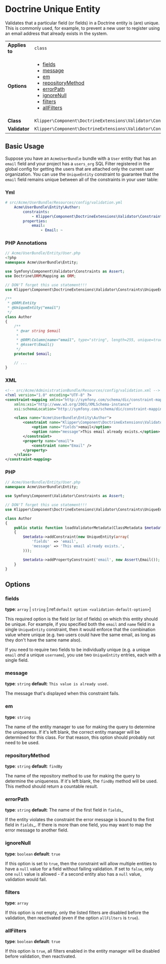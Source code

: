 Doctrine Unique Entity
======================

Validates that a particular field (or fields) in a Doctrine entity is (are)
unique. This is commonly used, for example, to prevent a new user to register
using an email address that already exists in the system.

|                |                                                                                                                                                                                                                                                                 |
|----------------|-----------------------------------------------------------------------------------------------------------------------------------------------------------------------------------------------------------------------------------------------------------------|
| **Applies to** | `class`                                                                                                                                                                                                                                                         |
| **Options**    | <ul><li>[fields](#fields)</li><li>[message](#message)</li><li>[em](#em)</li><li>[repositoryMethod](#repositoryMethod)</li><li>[errorPath](#errorPath)</li><li>[ignoreNull](#ignoreNull)</li><li>[filters](#filters)</li><li>[allFilters](#allFilters)</li></ul> |
| **Class**      | `Klipper\Component\DoctrineExtensions\Validator\Constraints\UniqueEntity`                                                                                                                                                                                       |
| **Validator**  | `Klipper\Component\DoctrineExtensions\Validator\Constraints\UniqueEntityValidator`                                                                                                                                                                              |

## Basic Usage

Suppose you have an ``AcmeUserBundle`` bundle with a ``User`` entity that has an
``email`` field and your project has a ``users_org`` SQL Filter registered in the
global config for getting the users that are attached only the current user
organization. You can use the ``UniqueEntity`` constraint to guarantee that the
``email`` field remains unique between all of the constraints in your user table:

### Yml

```yaml
# src/Acme/UserBundle/Resources/config/validation.yml
    Acme\UserBundle\Entity\Author:
        constraints:
            - Klipper\Component\DoctrineExtensions\Validator\Constraints\UniqueEntity: email
        properties:
            email:
                - Email: ~
```

### PHP Annotations

```php
// Acme/UserBundle/Entity/User.php
<?php
namespace Acme\UserBundle\Entity;

use Symfony\Component\Validator\Constraints as Assert;
use Doctrine\ORM\Mapping as ORM;

// DON'T forget this use statement!!!
use Klipper\Component\DoctrineExtensions\Validator\Constraints\UniqueEntity;

/**
 * @ORM\Entity
 * @UniqueEntity("email")
 */
class Author
{
    /**
     * @var string $email
     *
     * @ORM\Column(name="email", type="string", length=255, unique=true)
     * @Assert\Email()
     */
    protected $email;

    // ...
}
```

### XML

```xml
<!-- src/Acme/AdministrationBundle/Resources/config/validation.xml -->
<?xml version="1.0" encoding="UTF-8" ?>
<constraint-mapping xmlns="http://symfony.com/schema/dic/constraint-mapping"
    xmlns:xsi="http://www.w3.org/2001/XMLSchema-instance"
    xsi:schemaLocation="http://symfony.com/schema/dic/constraint-mapping http://symfony.com/schema/dic/constraint-mapping/constraint-mapping-1.0.xsd">

    <class name="Acme\UserBundle\Entity\Author">
        <constraint name="Klipper\Component\DoctrineExtensions\Validator\Constraints\UniqueEntity">
            <option name="fields">email</option>
            <option name="message">This email already exists.</option>
        </constraint>
        <property name="email">
            <constraint name="Email" />
        </property>
    </class>
</constraint-mapping>
```

### PHP

```php
// Acme/UserBundle/Entity/User.php
namespace Acme\UserBundle\Entity;

use Symfony\Component\Validator\Constraints as Assert;

// DON'T forget this use statement!!!
use Klipper\Component\DoctrineExtensions\Validator\Constraints\UniqueEntity;

class Author
{
    public static function loadValidatorMetadata(ClassMetadata $metadata)
    {
        $metadata->addConstraint(new UniqueEntity(array(
            'fields'  => 'email',
            'message' => 'This email already exists.',
        )));

        $metadata->addPropertyConstraint('email', new Assert\Email());
    }
}
```

## Options

### fields

**type**: ``array`` | ``string`` [:ref:`default option <validation-default-option>`]

This required option is the field (or list of fields) on which this entity
should be unique. For example, if you specified both the ``email`` and ``name``
field in a single ``UniqueEntity`` constraint, then it would enforce that
the combination value where unique (e.g. two users could have the same email,
as long as they don't have the same name also).

If you need to require two fields to be individually unique (e.g. a unique
``email`` *and* a unique ``username``), you use two ``UniqueEntity`` entries,
each with a single field.

### message

**type**: ``string`` **default**: ``This value is already used.``

The message that's displayed when this constraint fails.

### em

**type**: ``string``

The name of the entity manager to use for making the query to determine the
uniqueness. If it's left blank, the correct entity manager will be determined
for this class. For that reason, this option should probably not need to be
used.

### repositoryMethod

**type**: ``string`` **default**: ``findBy``

The name of the repository method to use for making the query to determine the
uniqueness. If it's left blank, the ``findBy`` method will be used. This
method should return a countable result.

### errorPath

**type**: ``string`` **default**: The name of the first field in `fields`_

If the entity violates the constraint the error message is bound to the first
field in `fields`_. If there is more than one field, you may want to map
the error message to another field.

### ignoreNull

**type**: ``boolean`` **default**: ``true``

If this option is set to ``true``, then the constraint will allow multiple
entities to have a ``null`` value for a field without failing validation.
If set to ``false``, only one ``null`` value is allowed - if a second entity
also has a ``null`` value, validation would fail.

### filters

**type**: ``array``

If this option is not empty, only the listed filters are disabled before
the validation, then reactivated (even if the option `allFilters` is
``true``).

### allFilters

**type**: ``boolean`` **default**: ``true``

If this option is ``true``, all filters enabled in the entity manager will
be disabled before validation, then reactivated.

